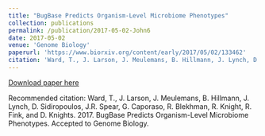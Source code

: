 ```yaml
---
title: "BugBase Predicts Organism-Level Microbiome Phenotypes"
collection: publications
permalink: /publication/2017-05-02-John6
date: 2017-05-02
venue: 'Genome Biology'
paperurl: 'https://www.biorxiv.org/content/early/2017/05/02/133462'
citation: 'Ward, T., J. Larson, J. Meulemans, B. Hillmann, J. Lynch, D. Sidiropoulos, J.R. Spear, G. Caporaso, R. Blekhman, R. Knight, R. Fink, and D. Knights.  2017.  BugBase Predicts Organism-Level Microbiome Phenotypes.  Accepted to Genome Biology.'
---
```


<a href='https://www.biorxiv.org/content/early/2017/05/02/133462'>Download paper here</a>

Recommended citation: Ward, T., J. Larson, J. Meulemans, B. Hillmann, J. Lynch, D. Sidiropoulos, J.R. Spear, G. Caporaso, R. Blekhman, R. Knight, R. Fink, and D. Knights.  2017.  BugBase Predicts Organism-Level Microbiome Phenotypes.  Accepted to Genome Biology.